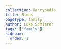 ```yaml
---
collection: Harrypedia
title: Binns
pageType: family
author: Luke Schierer
tags: ["family"]
sidebar:
  order: 1
---
```

